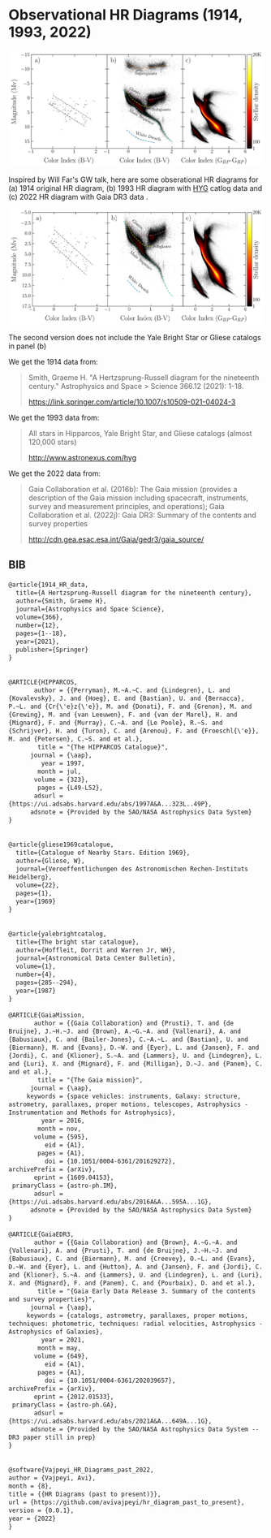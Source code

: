 <!-- #region -->
# Observational HR Diagrams (1914, 1993, 2022)

![](https://raw.githubusercontent.com/avivajpeyi/hr_diagram_past_to_present/master/src/hr_diagram_all.png)

Inspired by Will Far's GW talk, here are some obserational HR diagrams for (a) 1914 original HR diagram, (b) 1993 HR diagram with [HYG] catlog data and (c) 2022 HR diagram with Gaia DR3 data .



![](https://raw.githubusercontent.com/avivajpeyi/hr_diagram_past_to_present/master/src/hr_diagram.png)

The second version does not include the Yale Bright Star or Gliese catalogs in panel (b)
<!-- #endregion -->

We get the 1914 data from:

> Smith, Graeme H. "A Hertzsprung-Russell diagram for the nineteenth century." Astrophysics and Space > Science 366.12 (2021): 1-18.
>
> https://link.springer.com/article/10.1007/s10509-021-04024-3


We get the 1993 data from:
> All stars in Hipparcos, Yale Bright Star, and Gliese catalogs (almost 120,000 stars)
> 
> http://www.astronexus.com/hyg

We get the 2022 data from:

> Gaia Collaboration et al. (2016b): The Gaia mission (provides a description of the Gaia mission 
> including spacecraft, instruments, survey and measurement principles, and operations);
> Gaia Collaboration et al. (2022j): Gaia DR3: Summary of the contents and survey properties
>
> http://cdn.gea.esac.esa.int/Gaia/gedr3/gaia_source/




## BIB

```
@article{1914_HR_data,
  title={A Hertzsprung-Russell diagram for the nineteenth century},
  author={Smith, Graeme H},
  journal={Astrophysics and Space Science},
  volume={366},
  number={12},
  pages={1--18},
  year={2021},
  publisher={Springer}
}


@ARTICLE{HIPPARCOS,
       author = {{Perryman}, M.~A.~C. and {Lindegren}, L. and {Kovalevsky}, J. and {Hoeg}, E. and {Bastian}, U. and {Bernacca}, P.~L. and {Cr{\'e}z{\'e}}, M. and {Donati}, F. and {Grenon}, M. and {Grewing}, M. and {van Leeuwen}, F. and {van der Marel}, H. and {Mignard}, F. and {Murray}, C.~A. and {Le Poole}, R.~S. and {Schrijver}, H. and {Turon}, C. and {Arenou}, F. and {Froeschl{\'e}}, M. and {Petersen}, C.~S. and et al.},
        title = "{The HIPPARCOS Catalogue}",
      journal = {\aap},
         year = 1997,
        month = jul,
       volume = {323},
        pages = {L49-L52},
       adsurl = {https://ui.adsabs.harvard.edu/abs/1997A&A...323L..49P},
      adsnote = {Provided by the SAO/NASA Astrophysics Data System}
}


@article{gliese1969catalogue,
  title={Catalogue of Nearby Stars. Edition 1969},
  author={Gliese, W},
  journal={Veroeffentlichungen des Astronomischen Rechen-Instituts Heidelberg},
  volume={22},
  pages={1},
  year={1969}
}


@article{yalebrightcatalog,
  title={The bright star catalogue},
  author={Hoffleit, Dorrit and Warren Jr, WH},
  journal={Astronomical Data Center Bulletin},
  volume={1},
  number={4},
  pages={285--294},
  year={1987}
}

@ARTICLE{GaiaMission,
       author = {{Gaia Collaboration} and {Prusti}, T. and {de Bruijne}, J.~H.~J. and {Brown}, A.~G.~A. and {Vallenari}, A. and {Babusiaux}, C. and {Bailer-Jones}, C.~A.~L. and {Bastian}, U. and {Biermann}, M. and {Evans}, D.~W. and {Eyer}, L. and {Jansen}, F. and {Jordi}, C. and {Klioner}, S.~A. and {Lammers}, U. and {Lindegren}, L. and {Luri}, X. and {Mignard}, F. and {Milligan}, D.~J. and {Panem}, C. and et al.},
        title = "{The Gaia mission}",
      journal = {\aap},
     keywords = {space vehicles: instruments, Galaxy: structure, astrometry, parallaxes, proper motions, telescopes, Astrophysics - Instrumentation and Methods for Astrophysics},
         year = 2016,
        month = nov,
       volume = {595},
          eid = {A1},
        pages = {A1},
          doi = {10.1051/0004-6361/201629272},
archivePrefix = {arXiv},
       eprint = {1609.04153},
 primaryClass = {astro-ph.IM},
       adsurl = {https://ui.adsabs.harvard.edu/abs/2016A&A...595A...1G},
      adsnote = {Provided by the SAO/NASA Astrophysics Data System}
}

@ARTICLE{GaiaEDR3,
       author = {{Gaia Collaboration} and {Brown}, A.~G.~A. and {Vallenari}, A. and {Prusti}, T. and {de Bruijne}, J.~H.~J. and {Babusiaux}, C. and {Biermann}, M. and {Creevey}, O.~L. and {Evans}, D.~W. and {Eyer}, L. and {Hutton}, A. and {Jansen}, F. and {Jordi}, C. and {Klioner}, S.~A. and {Lammers}, U. and {Lindegren}, L. and {Luri}, X. and {Mignard}, F. and {Panem}, C. and {Pourbaix}, D. and et al.},
        title = "{Gaia Early Data Release 3. Summary of the contents and survey properties}",
      journal = {\aap},
     keywords = {catalogs, astrometry, parallaxes, proper motions, techniques: photometric, techniques: radial velocities, Astrophysics - Astrophysics of Galaxies},
         year = 2021,
        month = may,
       volume = {649},
          eid = {A1},
        pages = {A1},
          doi = {10.1051/0004-6361/202039657},
archivePrefix = {arXiv},
       eprint = {2012.01533},
 primaryClass = {astro-ph.GA},
       adsurl = {https://ui.adsabs.harvard.edu/abs/2021A&A...649A...1G},
      adsnote = {Provided by the SAO/NASA Astrophysics Data System -- DR3 paper still in prep}
}


@software{Vajpeyi_HR_Diagrams_past_2022,
author = {Vajpeyi, Avi},
month = {8},
title = {{HR Diagrams (past to present)}},
url = {https://github.com/avivajpeyi/hr_diagram_past_to_present},
version = {0.0.1},
year = {2022}
}



```

[HYG]: https://github.com/astronexus/HYG-Database
